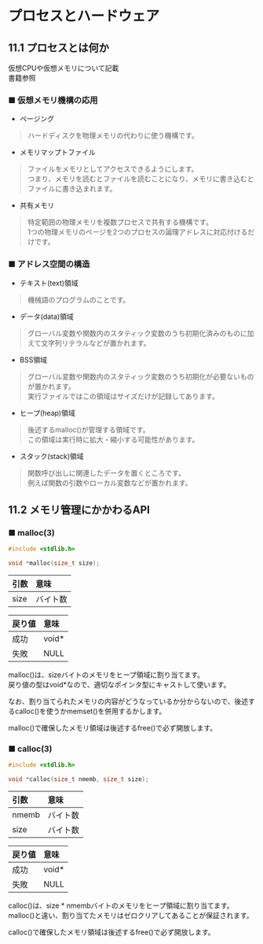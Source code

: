 # プロセスとハードウェア
## 11.1 プロセスとは何か
仮想CPUや仮想メモリについて記載  
書籍参照
### ■ 仮想メモリ機構の応用
- ページング
> ハードディスクを物理メモリの代わりに使う機構です。
- メモリマップトファイル
> ファイルをメモリとしてアクセスできるようにします。  
> つまり、メモリを読むとファイルを読むことになり、メモリに書き込むとファイルに書き込まれます。  
- 共有メモリ
> 特定範囲の物理メモリを複数プロセスで共有する機構です。  
> 1つの物理メモリのページを2つのプロセスの論理アドレスに対応付けるだけです。

### ■ アドレス空間の構造
- テキスト(text)領域
> 機械語のプログラムのことです。
- データ(data)領域
> グローバル変数や関数内のスタティック変数のうち初期化済みのものに加えて文字列リテラルなどが置かれます。
- BSS領域
> グローバル変数や関数内のスタティック変数のうち初期化が必要ないものが置かれます。  
> 実行ファイルではこの領域はサイズだけが記録してあります。
- ヒープ(heap)領域
> 後述するmalloc()が管理する領域です。  
> この領域は実行時に拡大・縮小する可能性があります。
- スタック(stack)領域
> 関数呼び出しに関連したデータを置くところです。  
> 例えば関数の引数やローカル変数などが置かれます。
## 11.2 メモリ管理にかかわるAPI
### ■ malloc(3)
```c
#include <stdlib.h>

void *malloc(size_t size);
```

|引数|意味|
|:---|:---|
|size|バイト数|

|戻り値|意味|
|:---|:---|
|成功|void\*|
|失敗|NULL|

malloc()は、sizeバイトのメモリをヒープ領域に割り当てます。  
戻り値の型はvoid\*なので、適切なポインタ型にキャストして使います。  
  
なお、割り当てられたメモリの内容がどうなっているか分からないので、後述するcalloc()を使うかmemset()を併用するかします。  
  
malloc()で確保したメモリ領域は後述するfree()で必ず開放します。

### ■ calloc(3)
```c
#include <stdlib.h>

void *calloc(size_t nmemb, size_t size);
```

|引数|意味|
|:---|:---|
|nmemb|バイト数|
|size|バイト数|

|戻り値|意味|
|:---|:---|
|成功|void\*|
|失敗|NULL|

calloc()は、size \* nmembバイトのメモリをヒープ領域に割り当てます。  
malloc()と違い、割り当てたメモリはゼロクリアしてあることが保証されます。  
  
calloc()で確保したメモリ領域は後述するfree()で必ず開放します。
